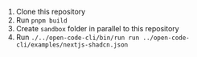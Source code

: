 1. Clone this repository
2. Run `pnpm build`
3. Create `sandbox` folder in parallel to this repository
4. Run `./../open-code-cli/bin/run run ../open-code-cli/examples/nextjs-shadcn.json`
